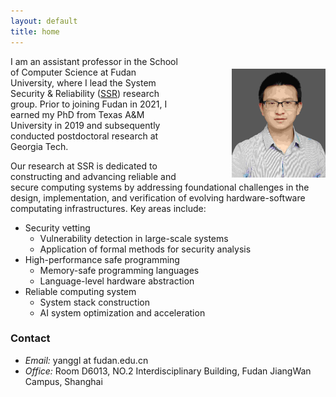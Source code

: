 ```yaml
---
layout: default
title: home
---
```



<img width="150px"  style="float:right; margin-left:80px;margin-top:20px;" src="./pictures/self.jpg">


I am an assistant professor in the School of Computer Science at Fudan University, where I lead the System Security & Reliability ([SSR](https://gitee.com/fudan-csr)) research group. Prior to joining Fudan in 2021, I earned my PhD from Texas A&M University in 2019 and subsequently conducted postdoctoral research at Georgia Tech. 

Our research at SSR is dedicated to constructing and advancing reliable and secure computing systems by addressing foundational challenges in the design, implementation, and verification of evolving hardware-software computating infrastructures. Key areas include:

- Security vetting 
   - Vulnerability detection in large-scale systems 
   - Application of formal methods for security analysis
- High-performance safe programming
   - Memory-safe programming languages
   - Language-level hardware abstraction 
- Reliable computing system
   - System stack construction
   - AI system optimization and acceleration

### Contact

- <em>Email:</em> yanggl at fudan.edu.cn
- <em>Office:</em> Room D6013, NO.2 Interdisciplinary Building, Fudan JiangWan Campus, Shanghai



